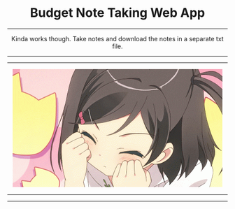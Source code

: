 <div align="center">

# Budget Note Taking Web App
___
Kinda works though. Take notes and download the notes in a separate txt file.
___
___
![....](cute_loli.gif)
___
___

</div>
